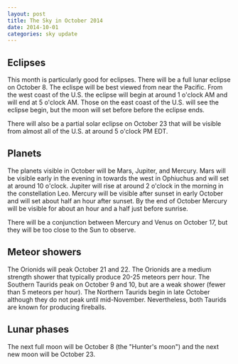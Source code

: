 ```yaml
---
layout: post
title: The Sky in October 2014
date: 2014-10-01
categories: sky update
---
```


## Eclipses

This month is particularly good for eclipses.  There will be a full lunar
eclipse on October 8.  The eclispe will be best viewed from near the
Pacific.  From the west coast of the U.S. the eclipse will begin at around 1
o'clock AM and will end at 5 o'clock AM.  Those on the east coast of the
U.S. will see the eclipse begin, but the moon will set before before the
eclipse ends.

There will also be a partial solar eclipse on October 23 that will be
visible from almost all of the U.S. at around 5 o'clock PM EDT.  

## Planets

The planets visible in October will be Mars, Jupiter, and Mercury.  Mars
will be visible early in the evening in towards the west in Ophiuchus and
will set at around 10 o'clock.  Jupiter will rise at around 2 o'clock in the
morning in the constellation Leo.  Mercury will be visible after sunset in
early October and will set about half an hour after sunset.  By the end of
October Mercury will be visible for about an hour and a half just before
sunrise. 

There will be a conjunction between Mercury and Venus on October 17, but
they will be too close to the Sun to observe. 

## Meteor showers

The Orionids will peak October 21 and 22.  The Orionids are a medium
strength shower that typically produce 20-25 meteors perr hour.  The
Southern Taurids peak on October 9 and 10, but are a weak shower (fewer than
5 meteors per hour).  The Northern Taurids begin in late October although
they do not peak until mid-November.  Nevertheless, both Taurids are known
for producing fireballs. 

## Lunar phases

The next full moon will be October 8 (the "Hunter's moon") and the next new
moon will be October 23.

